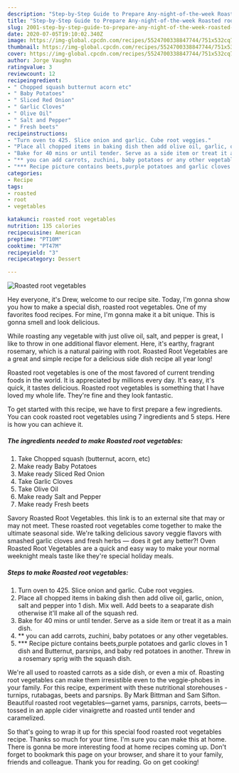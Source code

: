 ```yaml
---
description: "Step-by-Step Guide to Prepare Any-night-of-the-week Roasted root vegetables"
title: "Step-by-Step Guide to Prepare Any-night-of-the-week Roasted root vegetables"
slug: 2001-step-by-step-guide-to-prepare-any-night-of-the-week-roasted-root-vegetables
date: 2020-07-05T19:10:02.340Z
image: https://img-global.cpcdn.com/recipes/5524700338847744/751x532cq70/roasted-root-vegetables-recipe-main-photo.jpg
thumbnail: https://img-global.cpcdn.com/recipes/5524700338847744/751x532cq70/roasted-root-vegetables-recipe-main-photo.jpg
cover: https://img-global.cpcdn.com/recipes/5524700338847744/751x532cq70/roasted-root-vegetables-recipe-main-photo.jpg
author: Jorge Vaughn
ratingvalue: 3
reviewcount: 12
recipeingredient:
- " Chopped squash butternut acorn etc"
- " Baby Potatoes"
- " Sliced Red Onion"
- " Garlic Cloves"
- " Olive Oil"
- " Salt and Pepper"
- " Fresh beets"
recipeinstructions:
- "Turn oven to 425. Slice onion and garlic. Cube root veggies."
- "Place all chopped items in baking dish then add olive oil, garlic, onion, salt and pepper into 1 dish. Mix well. Add beets to a seaparate dish otherwise it&#39;ll make all of the squash red."
- "Bake for 40 mins or until tender. Serve as a side item or treat it as a main dish."
- "** you can add carrots, zuchini, baby potatoes or any other vegetables."
- "*** Recipe picture contains beets,purple potatoes and garlic cloves in 1 dish and Butternut, parsnips, and baby red potatoes in another. Threw in a rosemary sprig with the squash dish."
categories:
- Recipe
tags:
- roasted
- root
- vegetables

katakunci: roasted root vegetables 
nutrition: 135 calories
recipecuisine: American
preptime: "PT10M"
cooktime: "PT47M"
recipeyield: "3"
recipecategory: Dessert

---
```



![Roasted root vegetables](https://img-global.cpcdn.com/recipes/5524700338847744/751x532cq70/roasted-root-vegetables-recipe-main-photo.jpg)

Hey everyone, it's Drew, welcome to our recipe site. Today, I'm gonna show you how to make a special dish, roasted root vegetables. One of my favorites food recipes. For mine, I'm gonna make it a bit unique. This is gonna smell and look delicious.

While roasting any vegetable with just olive oil, salt, and pepper is great, I like to throw in one additional flavor element. Here, it&#39;s earthy, fragrant rosemary, which is a natural pairing with root. Roasted Root Vegetables are a great and simple recipe for a delicious side dish recipe all year long!

Roasted root vegetables is one of the most favored of current trending foods in the world. It is appreciated by millions every day. It's easy, it's quick, it tastes delicious. Roasted root vegetables is something that I have loved my whole life. They're fine and they look fantastic.


To get started with this recipe, we have to first prepare a few ingredients. You can cook roasted root vegetables using 7 ingredients and 5 steps. Here is how you can achieve it.

<!--inarticleads1-->

##### The ingredients needed to make Roasted root vegetables:

1. Take  Chopped squash (butternut, acorn, etc)
1. Make ready  Baby Potatoes
1. Make ready  Sliced Red Onion
1. Take  Garlic Cloves
1. Take  Olive Oil
1. Make ready  Salt and Pepper
1. Make ready  Fresh beets


Savory Roasted Root Vegetables. this link is to an external site that may or may not meet. These roasted root vegetables come together to make the ultimate seasonal side. We&#39;re talking delicious savory veggie flavors with smashed garlic cloves and fresh herbs — does it get any better?! Oven Roasted Root Vegetables are a quick and easy way to make your normal weeknight meals taste like they&#39;re special holiday meals. 

<!--inarticleads2-->

##### Steps to make Roasted root vegetables:

1. Turn oven to 425. Slice onion and garlic. Cube root veggies.
1. Place all chopped items in baking dish then add olive oil, garlic, onion, salt and pepper into 1 dish. Mix well. Add beets to a seaparate dish otherwise it&#39;ll make all of the squash red.
1. Bake for 40 mins or until tender. Serve as a side item or treat it as a main dish.
1. ** you can add carrots, zuchini, baby potatoes or any other vegetables.
1. *** Recipe picture contains beets,purple potatoes and garlic cloves in 1 dish and Butternut, parsnips, and baby red potatoes in another. Threw in a rosemary sprig with the squash dish.


We&#39;re all used to roasted carrots as a side dish, or even a mix of. Roasting root vegetables can make them irresistible even to the veggie-phobes in your family. For this recipe, experiment with these nutritional storehouses - turnips, rutabagas, beets and parsnips. By Mark Bittman and Sam Sifton. Beautiful roasted root vegetables—garnet yams, parsnips, carrots, beets—tossed in an apple cider vinaigrette and roasted until tender and caramelized. 

So that's going to wrap it up for this special food roasted root vegetables recipe. Thanks so much for your time. I'm sure you can make this at home. There is gonna be more interesting food at home recipes coming up. Don't forget to bookmark this page on your browser, and share it to your family, friends and colleague. Thank you for reading. Go on get cooking!
